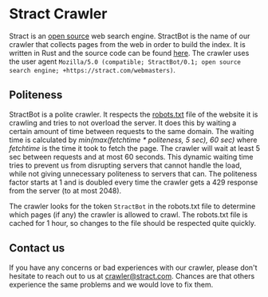 # Stract Crawler

Stract is an [open source](https://github.com/StractOrg/stract/) web search engine. StractBot is the name of our crawler that collects pages from the web in order to build the index.
It is written in Rust and the source code can be found [here](https://github.com/StractOrg/stract/tree/main/core/src/crawler).
The crawler uses the user agent `Mozilla/5.0 (compatible; StractBot/0.1; open source search engine; +https://stract.com/webmasters)`.

## Politeness

StractBot is a polite crawler. It respects the [robots.txt](https://en.wikipedia.org/wiki/Robots.txt) file of the website it is crawling and tries to not overload the server.
It does this by waiting a certain amount of time between requests to the same domain. The waiting time is calculated by _min(max(fetchtime \* politeness, 5 sec), 60 sec)_ where _fetchtime_ is the time it took to fetch the page. The crawler will wait at least 5 sec between requests and at most 60 seconds.
This dynamic waiting time tries to prevent us from disrupting servers that cannot handle the load, while not giving unnecessary politeness to servers that can. The politeness factor starts at 1 and is doubled every time the crawler gets a 429 response from the server (to at most 2048).

The crawler looks for the token `StractBot` in the robots.txt file to determine which pages (if any) the crawler is allowed to crawl.
The robots.txt file is cached for 1 hour, so changes to the file should be respected quite quickly.

## Contact us

If you have any concerns or bad experiences with our crawler, please don't hesitate to reach out to us at [crawler@stract.com](mailto:crawler@stract.com). Chances are that others experience the same problems and we would love to fix them.

